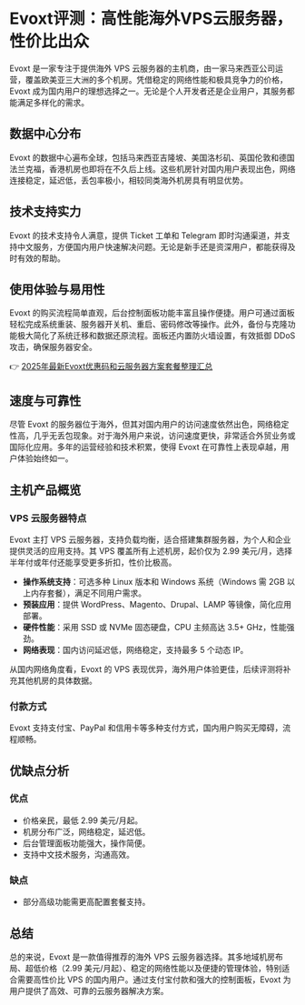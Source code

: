 # Evoxt评测：高性能海外VPS云服务器，性价比出众

Evoxt 是一家专注于提供海外 VPS 云服务器的主机商，由一家马来西亚公司运营，覆盖欧美亚三大洲的多个机房。凭借稳定的网络性能和极具竞争力的价格，Evoxt 成为国内用户的理想选择之一。无论是个人开发者还是企业用户，其服务都能满足多样化的需求。

## 数据中心分布

Evoxt 的数据中心遍布全球，包括马来西亚吉隆坡、美国洛杉矶、英国伦敦和德国法兰克福，香港机房也即将在不久后上线。这些机房针对国内用户表现出色，网络连接稳定，延迟低，丢包率极小，相较同类海外机房具有明显优势。

## 技术支持实力

Evoxt 的技术支持令人满意，提供 Ticket 工单和 Telegram 即时沟通渠道，并支持中文服务，方便国内用户快速解决问题。无论是新手还是资深用户，都能获得及时有效的帮助。

## 使用体验与易用性

Evoxt 的购买流程简单直观，后台控制面板功能丰富且操作便捷。用户可通过面板轻松完成系统重装、服务器开关机、重启、密码修改等操作。此外，备份与克隆功能极大简化了系统迁移和数据还原流程。面板还内置防火墙设置，有效抵御 DDoS 攻击，确保服务器安全。

👉 [2025年最新Evoxt优惠码和云服务器方案套餐整理汇总](https://bit.ly/evoxt)

## 速度与可靠性

尽管 Evoxt 的服务器位于海外，但其对国内用户的访问速度依然出色，网络稳定性高，几乎无丢包现象。对于海外用户来说，访问速度更快，非常适合外贸业务或国际化应用。多年的运营经验和技术积累，使得 Evoxt 在可靠性上表现卓越，用户体验始终如一。

## 主机产品概览

### VPS 云服务器特点

Evoxt 主打 VPS 云服务器，支持负载均衡，适合搭建集群服务器，为个人和企业提供灵活的应用支持。其 VPS 覆盖所有上述机房，起价仅为 2.99 美元/月，选择半年付或年付还能享受更多折扣，性价比极高。

- **操作系统支持**：可选多种 Linux 版本和 Windows 系统（Windows 需 2GB 以上内存套餐），满足不同用户需求。
- **预装应用**：提供 WordPress、Magento、Drupal、LAMP 等镜像，简化应用部署。
- **硬件性能**：采用 SSD 或 NVMe 固态硬盘，CPU 主频高达 3.5+ GHz，性能强劲。
- **网络表现**：国内访问延迟低，网络稳定，支持最多 5 个动态 IP。

从国内网络角度看，Evoxt 的 VPS 表现优异，海外用户体验更佳，后续评测将补充其他机房的具体数据。

### 付款方式

Evoxt 支持支付宝、PayPal 和信用卡等多种支付方式，国内用户购买无障碍，流程顺畅。

## 优缺点分析

### 优点
- 价格亲民，最低 2.99 美元/月起。
- 机房分布广泛，网络稳定，延迟低。
- 后台管理面板功能强大，操作简便。
- 支持中文技术服务，沟通高效。

### 缺点
- 部分高级功能需更高配置套餐支持。

## 总结

总的来说，Evoxt 是一款值得推荐的海外 VPS 云服务器选择。其多地域机房布局、超低价格（2.99 美元/月起）、稳定的网络性能以及便捷的管理体验，特别适合需要高性价比 VPS 的国内用户。通过支付宝付款和强大的控制面板，Evoxt 为用户提供了高效、可靠的云服务器解决方案。